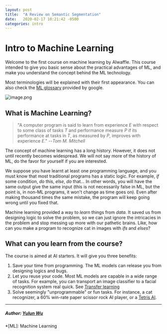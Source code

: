 ```yaml
---
layout: post
title:  "A Review on Semantic Segmentation"
date:   2020-02-17 10:21:42 -0500
categories: intro
---
```

# Intro to Machine Learning

Welcome to the first course on machine learning by AIwaffle.
This course intended to give you basic sense about the practical advantages of ML, and make you understand the concept behind the ML technology.

Most terminologies will be explained with their first appearance. 
You can also check the [ML glossary](https://developers.google.com/machine-learning/glossary) provided by google.

![image.png](https://i.loli.net/2020/01/11/oA7FwHS5GRaJ2iW.png)
## What is Machine Learning?
> "A computer program is said to learn from experience _E_ with respect to some class of tasks _T_ and performance measure _P_ if its performance at tasks in _T_, as measured by _P_, improves with experience _E_." 
> --*Tom M. Mitchell*

The concept of machine learning has a long history. However, it does not until recently becomes widespread. We will not say more of the history of ML, do the favor for yourself if you are interested.

We suppose you have learnt at least one programming language, and you must know that most traditional programs has a static logic. For example, *if* some condition, *do* this, *else*, *do* that... In other words, you will have the same output give the same input (this is not necessarily false in ML, but the point is, in non-ML programs, it won't change as time goes on). Even after making thousand times the same mistake, the program will keep going wrong until you fixed that.

Machine learning provided a way to *learn* things from *data*. It saved us from designing logic to solve the problem, so we can just ignore the intricacies in the problem and stop messing up more with our pathetic brains. Like, how can you make a program to recognize cat in images with *ifs* and *elses*?

## What can you learn from the course?
The course is aimed at AI starters. It will give you three benefits:
1. Save your time from programming. The ML models can release you from designing logics and bugs.
2. Let you reuse your code. Most ML models are capable in a wide range of tasks. For example, you can transport an image classifier to a facial recognition system real quick. See [Transfer learning](https://en.wikipedia.org/wiki/Transfer_learning)
3. Solve seemingly "unprogrammable" or fun tasks. For instance, a cat recognizer, a 60% win-rate paper scissor rock AI player, or a [Tetris AI](https://gitlab.cs.washington.edu/xkcd/deeprl-tetris).

----
##### Author: [Yulun Wu](https://github.com/IDl0T)
*[ML]: Machine Learning
